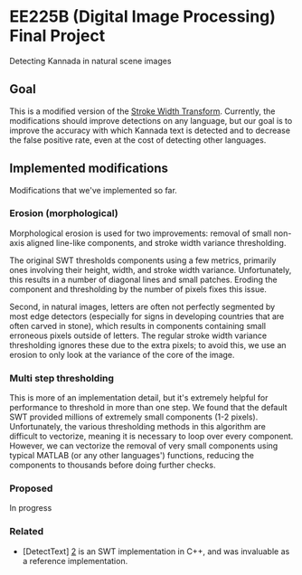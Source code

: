 # EE225B (Digital Image Processing) Final Project

Detecting Kannada in natural scene images

## Goal

This is a modified version of the [Stroke Width Transform][1]. Currently, the
modifications should improve detections on any language, but our goal is to
improve the accuracy with which Kannada text is detected and to decrease the
false positive rate, even at the cost of detecting other languages.

## Implemented modifications

Modifications that we've implemented so far.

### Erosion (morphological)

Morphological erosion is used for two improvements: removal of small non-axis
aligned line-like components, and stroke width variance thresholding.

The original SWT thresholds components using a few metrics, primarily ones
involving their height, width, and stroke width variance. Unfortunately, this
results in a number of diagonal lines and small patches. Eroding the component
and thresholding by the number of pixels fixes this issue.

Second, in natural images, letters are often not perfectly segmented by most
edge detectors (especially for signs in developing countries that are often
carved in stone), which results in components containing small erroneous pixels
outside of letters. The regular stroke width variance thresholding ignores
these due to the extra pixels; to avoid this, we use an erosion to only look at
the variance of the core of the image.

### Multi step thresholding

This is more of an implementation detail, but it's extremely helpful for
performance to threshold in more than one step. We found that the default SWT
provided millions of extremely small components (1-2 pixels).  Unfortunately,
the various thresholding methods in this algorithm are difficult to vectorize,
meaning it is necessary to loop over every component. However, we can vectorize
the removal of very small components using typical MATLAB (or any other
languages') functions, reducing the components to thousands before doing
further checks.

### Proposed

In progress

### Related

* [DetectText] [2] is an SWT implementation in C++, and was invaluable as
  a reference implementation.

[1]: http://research.microsoft.com/pubs/149305/1509.pdf
[2]: https://github.com/achalddave/Kannada-Text-Detection
